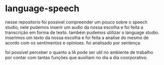 # language-speech
nesse repositorio foi possivel compreender um pouco sobre o speech studio, nele pudemos inserir um audio da nossa escolha e foi feita a transcrição em forma de texto.
também pudemos utilizar o language studio. inserimos um texto da nossa escolha e foi feita a analise do mesmo de acordo com os sentimentos e opinioes. foi analisado por sentença. 

foi possivel perceber o quanto a IA pode ser util no ambiente de trabalho por contar com tantas funções que auxiliam no dia a dia coorporativo. 
